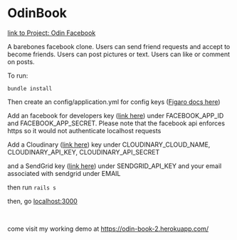# OdinBook
<a href="https://www.theodinproject.com/paths/full-stack-ruby-on-rails/courses/ruby-on-rails/lessons/rails-final-project">link to Project: Odin Facebook</a>

A barebones facebook clone. Users can send friend requests and accept to become friends. Users can post pictures or text. Users can like or comment on posts.

<p>To run:</p>
<p><code>bundle install</code></p>
<p>Then create an config/application.yml for config keys (<a href="https://github.com/laserlemon/figaro">Figaro docs here</a>)</p>
<p>Add an facebook for developers key (<a href='https://developers.facebook.com/'>link here</a>) under FACEBOOK_APP_ID and FACEBOOK_APP_SECRET. Please note that the facebook api enforces https so it would not authenticate localhost requests</p>
<p>Add a Cloudinary (<a href='https://cloudinary.com/'>link here</a>) key under CLOUDINARY_CLOUD_NAME, CLOUDINARY_API_KEY, CLOUDINARY_API_SECRET</p>
<p>and a SendGrid key (<a href='https://sendgrid.com/'>link here</a>) under SENDGRID_API_KEY and your email associated with sendgrid under EMAIL</p>
<p>then run <code>rails s</code></p>
<p>then, go <a href="http://localhost:3000/">localhost:3000</a></p>

<br />
<p>come visit my working demo at <a href="https://odin-book-2.herokuapp.com/">https://odin-book-2.herokuapp.com/</a></p>

